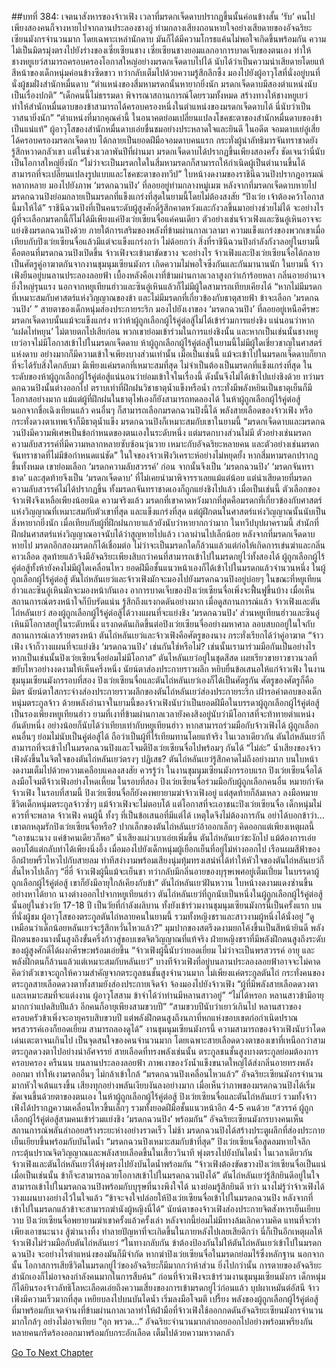 ##บทที่ 384: เจตนาสังหารของจ้าวเฟิง
เวลาที่มรดกเจ็ดดาบปรากฏขึ้นนั้นค่อนข้างสั้น ‘รับ’ คนไปเพียงสองคนก็จางหายไปจากลานประลองชางกู่
ท่ามกลางเสียงถอนหายใจอย่างเสียดายของอัจฉริยะเซียนมังกรจำนวนมาก โดยเฉพาะเหล่านักดาบ มันก็ได้มีความโกรธแค้นไม่พอใจเกิดขึ้นพร้อมกัน ความไม่เป็นมิตรมุ่งตรงไปยังร่างของเซี่ยเซียนชาง
เซี่ยเซียนชางยอมแลกอาการบาดเจ็บของตนเอง ทำให้ชางหยูเยว่สามารถครอบครองโอกาสใหญ่อย่างมรดกเจ็ดดาบไปได้ นับได้ว่าเป็นความน่าเสียดายโดยแท้
สีหน้าของเด็กหนุ่มค่อนข้างซีดขาว ทว่ากลับเต็มไปด้วยความรู้สึกลึกซึ้ง มองไปยังผู้อาวุโสที่นั่งอยู่บนที่นั่งผู้ชมฝั่งสำนักหมื่นดาบ
“ตำแหน่งของสี่มหามรดกนั้นหายากยิ่งนัก มรดกเจ็ดดาบมีสองตำแหน่งนับเป็นเรื่องปกติ”
“เด็กคนนี้ไม่ธรรมดา พิจารณาสถานการณ์โดยรวมทั้งหมด สร้างทางให้ชางหยูเยว่ ทำให้สำนักหมื่นดาบของข้าสามารถได้ครอบครองหนึ่งในตำแหน่งของมรดกเจ็ดดาบได้ นี่นับว่าเป็นวาสนายิ่งนัก”
“ตำแหน่งที่มากคุณค่านี้ ในอนาคตย่อมเปลี่ยนแปลงโชคชะตาของสำนักหมื่นดาบของข้าเป็นแน่แท้”
ผู้อาวุโสของสำนักหมื่นดาบเอ่ยชื่นชมอย่างประหลาดใจและยินดี
ในอดีต จอมดาบเย่อู๋เสี่ยได้ครอบครองมรดกเจ็ดดาบ ได้กลายเป็นยอดฝีมือจอมดาบคนแรก กระทั่งผู้นำลัทธิมารจันทราชาดยังรู้สึกหวาดกลัวเขา
แต่ในช่วงเวลาพันปีที่ผ่านมา มรดกเจ็ดดาบได้ปรากฏขึ้นเพียงสองครั้ง ชัดเจนว่านี่นับเป็นโอกาสใหญ่ยิ่งนัก
“ไม่ว่าจะเป็นมรดกใดในสี่มหามรดกก็สามารถให้กำเนิดผู้เป็นตำนานขึ้นได้ สามารถที่จะเปลี่ยนแปลงรูปแบบและโชคชะตาของทวีป”
ใบหน้างดงามของราชินีฉวนปิงปรากฎอารมณ์หลากหลาย มองไปยังภาพ ‘มรดกฉวนปิง’ ที่ลอยอยู่ท่ามกลางหมู่เมฆ
หลังจากที่มรดกเจ็ดดาบหายไป มรดกฉวนปิงย่อมกลายเป็นมรดกที่แข็งแกร่งที่สุดในยามนี้โดยไม่ต้องสงสัย
“ปิงเว่ย เจ้าต้องคว้าโอกาสนี้มาให้ได้”
ราชินีฉวนปิงที่เป็นคนระดับผู้สูงศักดิ์รู้สึกคาดหวังและกังวลขึ้นมาอย่างช่วยไม่ได้
จะอย่างไร ผู้ที่จะเลือกมรดกนี้ก็ไม่ได้มีเพียงแค่ปิงเว่ยเซียนจื่อแค่คนเดียว
ตัวอย่างเช่นจ้าวเฟิงและซินอู๋เหินอาจจะแย่งชิงมรดกฉวนปิงด้วย ภายใต้การเสริมของพลังที่ข้ามผ่านกาลเวลามา ความแข็งแกร่งของพวกเขาเมื่อเทียบกับปิงเว่ยเซียนจื่อแล้วมีแต่จะแข็งแกร่งกว่า ไม่ด้อยกว่า
สิ่งที่ราชินีฉวนปิงกำลังกังวลอยู่ในยามนี้คือตอนที่มรดกฉวนปิงเปิดขึ้น จ้าวเฟิงจะเข้ามาขัดขวาง
จะอย่างไร จ้าวเฟิงและปิงเว่ยเซียนจื่อได้กลายเป็นศัตรูคู่อาฆาตกันจากงานชุมนุมเซียนมังกร เกิดความไม่พอใจซึ่งกันและกันมานานนัก
ในยามนี้
จ้าวเฟิงยืนอยู่บนลานประลองลอยฟ้า เบื้องหลังคือเงาที่ข้ามผ่านกาลเวลาสูงกว่าเก้าร้อยหลา กลิ่นอายอำนาจยิ่งใหญ่รุนแรง นอกจากหยูเทียนฮ่าวและซินอู๋เหินแล้วก็ไม่มีผู้ใดสามารถเทียบเคียงได้
“หากไม่มีมรดกที่เหมาะสมกับศาสตร์แห่งวิญญาณของข้า และไม่มีมรดกที่เกี่ยวข้องกับธาตุสายฟ้า ข้าจะเลือก ‘มรดกฉวนปิง’ ”
สายตาของเด็กหนุ่มส่องประกายระริก มองไปยังเงาของ ‘มรดกฉวนปิง’ ที่ลอยอยู่เหนือศีรษะ
มรดกเจ็ดดาบนั้นแม้จะแข็งแกร่ง ทว่าห้าผู้ถูกเลือกผู้ไร้คู่ต่อสู้ไม่ได้เข้าร่วมการแย่งชิง
แน่นอนว่าหาก ‘แฝดไท่หยุน’ ไม่ตายตกไปเสียก่อน พวกเขาย่อมเข้าร่วมในการแย่งชิงนั้น และหากเป็นเช่นนั้นชางหยูเยว่อาจไม่มีโอกาสเข้าไปในมรดกเจ็ดดาบ
ห้าผู้ถูกเลือกผู้ไร้คู่ต่อสู้ในยามนี้ไม่มีผู้ใดเชี่ยวชาญในศาสตร์แห่งดาบ อย่างมากก็มีความเข้าใจเพียงบางส่วนเท่านั้น
เมื่อเป็นเช่นนี้ แม้จะเข้าไปในมรดกเจ็ดดาบก็ยากที่จะได้รับสิ่งใดกลับมา
มีเพียงแค่มรดกที่เหมาะสมที่สุด ไม่จำเป็นต้องเป็นมรดกที่แข็งแกร่งที่สุด
ในระดับของห้าผู้ถูกเลือกผู้ไร้คู่ต่อสู้แน่นอนว่าย่อมเข้าใจในเรื่องนี้ ดังนั้นจึงไม่ได้เข้าไปแย่งชิงด้วย
ทว่ามรดกฉวนปิงนั้นต่างออกไป
ตราบเท่าที่ฝึกฝนวิชาธาตุน้ำแข็งหรือน้ำ กระทั่งมีพลังหยินเป็นธาตุเย็นก็มีโอกาสอย่างมาก แม้แต่ผู้ที่ฝึกฝนในธาตุไฟเองก็ยังสามารถทดลองได้
ในห้าผู้ถูกเลือกผู้ไร้คู่ต่อสู้ นอกจากชื่อเฉิงเทียนแล้ว คนอื่นๆ ก็สามารถเลือกมรดกฉวนปิงนี้ได้
พลังสายเลือดของจ้าวเฟิง หรือกระทั่งดวงตาเทพเจ้าก็มีธาตุน้ำแข็ง มรดกฉวนปิงก็เหมาะสมกับเขาในยามนี้
“มรดกเจ็ดดาบและมรดกฉวนปิงมีความพิเศษเป็นข้อกำหนดของตนเองในระดับหนึ่ง แต่มรดกบางส่วนไม่มี ตัวอย่างเช่นมรดกความลับสวรรค์ที่มีความหลากหลายซับซ้อนวุ่นวาย เหมาะกับอัจฉริยะหลายคน และตัวอย่างเช่นมรดกจันทราชาดที่ไม่มีข้อกำหนดแน่ชัด”
ในใจของจ้าวเฟิงวิเคราะห์อย่างไม่หยุดยั้ง
หากสี่มหามรดกปรากฏขึ้นทั้งหมด เขาย่อมเลือก ‘มรดกความลับสวรรค์’ ก่อน จากนั้นจึงเป็น ‘มรดกฉวนปิง’ ‘มรดกจันทราชาด’ และสุดท้ายจึงเป็น ‘มรดกเจ็ดดาบ’ ที่ไม่เคยนำมาพิจารราเลยแม้แต่น้อย
แต่น่าเสียดายที่มรดกความลับสวรรค์ไม่ได้ปรากฏขึ้น ทั้งมรดกจันทราชาดเองก็ถูกแย่งชิงไปแล้ว
เมื่อเป็นเช่นนี้ ตัวเลือกของจ้าวเฟิงจึงเหลือเพียงน้อยนิด
ความจริงแล้ว มรดกที่เขาคาดหวังมากที่สุดคือมรดกที่เกี่ยวข้องกับศาสตร์แห่งวิญญาณที่เหมาะสมกับตัวเขาที่สุด และแข็งแกร่งที่สุด
แต่ผู้ฝึกตนในศาสตร์แห่งวิญญาณนั้นนับเป็นสิ่งหายากยิ่งนัก เมื่อเทียบกับผู้ที่ฝึกฝนกายาแล้วยังนับว่าหายากกว่ามาก
ในทวีปบุปผาครามนี้ สำนักที่ฝึกฝนศาสตร์แห่งวิญญาณอาจนับได้ว่าสูญหายไปแล้ว
เวลาผ่านไปเล็กน้อย
หลังจากที่มรดกเจ็ดดาบหายไป มรดกอีกสองมรดกก็ได้เชื่อมต่อ ไม่ว่าจะเป็นมรดกใดก็ล้วนแล้วแต่ก่อให้เกิดการเข่นฆ่าและกลิ่นคาวเลือด สุดท้ายแล้วจึงมีอัจฉริยะเพียงสิบกว่าคนที่สามารถเข้าไปในมรดกยู่ไว่ทั้งสองได้
ผู้ถูกเลือกผู้ไร้คู่ต่อสู้ทั้งห้ายังคงไม่มีผู้ใดเคลื่อนไหว
ยอดฝีมือชั้นแนวหน้าเองก็ได้เข้าไปในมรดกแล้วจำนวนหนึ่ง
ในผู้ถูกเลือกผู้ไร้คู่ต่อสู้ ตันไถ่หลันเยว่และจ้าวเฟิงมักจะมองไปยังมรดกฉวนปิงอยู่บ่อยๆ ในขณะที่หยูเทียนฮ่าวและซินอู๋เหินมักจะมองหน้ากันเอง
อาการบาดเจ็บของปิงเว่ยเซียนจื่อเพิ่งจะฟื้นฟูขึ้นบ้าง เมื่อเห็นสถานการณ์ตรงหน้าใจก็บีบรัดแน่น รู้สึกถึงแรงกดดันอย่างมาก
เมื่อดูสถานการณ์แล้ว
จ้าวเฟิงและตันไถ่หลันเยว่ สองผู้ถูกเลือกผู้ไร้คู่ต่อสู้ได้วางแผนที่จะแย่งชิง ‘มรดกฉวนปิง’ ส่วนหยูเทียนฮ่าวและซินอู๋เหินมีโอกาสอยู่ในระดับหนึ่ง
แรงกดดันเกิดขึ้นต่อปิงเว่ยเซียนจื่ออย่างมหาศาล ลอบสบถอยู่ในใจกับสถานการณ์เลวร้ายตรงหน้า
ตันไถ่หลันเยว่และจ้าวเฟิงคือศัตรูของนาง กระทั่งเรียกได้ว่าคู่อาฆาต
“จ้าวเฟิง เจ้าก็วางแผนที่จะแย่งชิง ‘มรดกฉวนปิง’ เช่นกันใช่หรือไม่? เช่นนั้นเรามาร่วมมือกันเป็นอย่างไร หากเป็นเช่นนั้นปิงเว่ยเซียนจื่อย่อมไม่มีโอกาส”
ตันไหลันเยว่อยู่ในชุดสีสด เผยเรียวขายาวขาวนวลที่ขยับไหวอย่างงดงามให้เห็นครึ่งหนึ่ง นัยน์ตาส่องประกายราวผลึก หยิบยื่นข้อเสนอให้แก่จ้าวเฟิง
ในงานชุมนุมเซียนมังกรรอบที่สอง ปิงเว่ยเซียนจื่อและตันไถ่หลันเยว่เองก็ได้เป็นศัตรูกัน
ศัตรูของศัตรูก็คือมิตร
นัยน์ตาใสกระจ่างส่องประกายราวผลึกของตันไถ่หลันเยว่ส่องประกายระริก เฝ้ารอคำตอบของเด็กหนุ่มตระกูลจ้าว
ด้วยพลังอำนาจในยามนี้ของจ้าวเฟิงนับว่าเป็นยอดฝีมือในบรรดาผู้ถูกเลือกผู้ไร้คู่ต่อสู้ เป็นรองเพียงหยูเทียนฮ่าว ยามที่เงาที่ข้ามผ่านกาลเวลายังคงสิงอยู่นับว่ามีโอกาสที่จะท้าทายตำแหน่งอันดับหนึ่ง อย่างน้อยก็นับได้ว่าเทียบเท่ากับหยูเทียนฮ่าว
หากสามารถร่วมมือกับจ้าวเฟิงได้ ผู้ถูกเลือกคนอื่นๆ ย่อมไม่นับเป็นคู่ต่อสู้ได้ ถือว่าเป็นผู้ที่ไร้เทียมทานโดยแท้จริง
ในเวลาเดียวกัน ตันไถ่หลันเยว่ก็สามารถที่จะเข้าไปในมรดกฉวนปิงและโจมตีปิงเว่ยเซียนจื่อไปพร้อมๆ กันได้
“ไม่ล่ะ”
น้ำเสียงของจ้าวเฟิงดังขึ้นในจิตใจของตันไถ่หลันเยว่ตรงๆ
ปฏิเสธ?
ตันไถ่หลันเยว่รู้สึกคาดไม่ถึงอย่างมาก บนใบหน้างดงามเต็มไปด้วยความเคลือบแคลงสงสัย
ควรรู้ว่า
ในงานชุมนุมเซียนมังกรรอบแรก ปิงเว่ยเซียนจื่อได้ลงมือโจมตีจ้าวเฟิงอย่างโหดเหี้ยม
ในรอบที่สอง ปิงเว่ยเซียนจื่อร่วมมือกับผู้ถูกเลือกคนอื่น หมายกำจัดจ้าวเฟิง
ในรอบที่สามนี้ ปิงเว่ยเซียนจื่อก็ยังคงพยายามฆ่าจ้าวเฟิงอยู่ แต่สุดท้ายก็ล้มเหลว
ลงมือหมายชีวิตเด็กหนุ่มตระกูลจ้าวซ้ำๆ แม้จ้าวเฟิงจะไม่ตอบโต้ แต่โอกาสที่จะเอาชนะปิงเว่ยเซียนจื่อ เด็กหนุ่มไม่ควรที่จะพลาด
จ้าวเฟิง คนผู้นี้ ทั้งๆ ที่เป็นข้อเสนอที่มีแต่ได้ เหตุใดจึงไม่ต้องการกัน อย่าได้บอกข้าว่า... เขาตกหลุมรักปิงเว่ยเซียนจื่อหรือ?
ปากเล็กของตันไถ่หลันเยว่อ้าออกเล็กๆ คิดออกแต่เพียงเหตุผลนี้
“เอาชนะนาง แค่ข้าคนเดียวก็พอ”
น้ำเสียงแผ่วเบาเอ่ยเพิ่มขึ้น
ตันไถ่หลันเยว่ชะงักไป แม้ต้องการเอ่ยตอบโต้แต่กลับทำได้เพียงนิ่งอึ้ง
เมื่อมองไปยังเด็กหนุ่มผู้เยือกเย็นที่อยู่ไม่ห่างออกไป เรือนผมสีฟ้าของอีกฝ่ายพริ้วไหวไปกับสายลม ท่าทีสง่างามพร้อมเสียงนุ่มทุ้มทรงเสน่ห์ได้ทำให้หัวใจของตันไถ่หลันเยว่ก็สั่นไหวไปเล็กๆ
“ฮี่ฮี่ จ้าวเฟิงผู้นี้แม้จะเย็นชา ทว่ากลับมีกลิ่นอายของบุรุษเพศอยู่เต็มเปี่ยม ในบรรดาผู้ถูกเลือกผู้ไร้คู่ต่อสู้ เขาก็ยังมีอายุใกล้เคียงกับข้า”
ตันไถ่หลันเยว่ฝันหวาน ใบหน้างดงามแดงซ่านขึ้นอย่างหาได้ยาก
นางต่างออกไปจากหยูเทียนฮ่าว ตันไถ่หลันเยว่ที่ถูกนับเป็นหนึ่งในผู้ถูกเลือกผู้ไร้คู่ต่อสู้นั้นอยู่ในช่วงวัย 17-18 ปี เป็นวัยที่กำลังผลิบาน ทั้งยังเข้าร่วมงานชุมนุมเซียนมังกรนี้เป็นครั้งแรก
บนที่นั่งผู้ชม ผู้อาวุโสของตระกูลตันไถ่หลายคนในยามนี้ รวมทั้งหญิงชราและสาวงามผู้หนึ่งได้นั่งอยู่
“ดูเหมือนว่าเด็กน้อยหลันเยว่จะรู้สึกหวั่นไหวแล้ว?”
มุมปากของสตรีงดงามยกโค้งขึ้นเป็นสีหน้ายินดี พลังฝึกตนของนางนั้นสูงถึงขั้นครึ่งก้าวสู่ขอบเขตจิตวิญญาณที่แท้จริง
ฝ่ายหญิงชราที่มีพลังฝึกตนสูงถึงระดับของผู้สูงศักดิ์ได้ผงกศีรษะพร้อมเอ่ยขึ้น “จ้าวเฟิงผู้นี้นับว่ายอดเยี่ยม ไม่ว่าจะเป็นพรสวรรค์ อายุ และพลังฝึกตนก็ล้วนแล้วแต่เหมาะสมกับหลันเยว่”
บางทีจ้าวเฟิงที่อยู่บนลานประลองลอยฟ้าอาจจะไม่คาดคิดว่าตัวเขาจะถูกให้ความสำคัญจากตระกูลชนชั้นสูงจำนวนมาก
ไม่เพียงแค่ตระกูลตันไถ่
กระทั่งคนของตระกูลสายเลือดดวงตาทั้งสามยังส่องประกายเจิดจ้า จ้องมองไปยังจ้าวเฟิง
“ผู้ที่มีพลังสายเลือดดวงตาและเหมาะสมที่จะแต่งงาน ผู้อาวุโสสาม ข้าจำได้ว่าท่านมีหลานสาวอยู่”
“ไม่ได้หรอก หลานสาวข้ามีอายุมากกว่าแปดสิบปีแล้ว อีกคนก็อายุเพียงสามขวบปี”
“สามขวบปีนับว่าเยาว์เกินไป หลานสาวของครอบครัวข้าเพิ่งจะอายุครบสิบขวบปี แต่พลังฝึกตนสูงถึงนภาที่หกแห่งขอบเขตก่อกำเนิดปราณ พรสวรรค์เองก็ยอดเยี่ยม สามารถลองดูได้”
งานชุมนุมเซียนมังกรนี้ ความสามารถของจ้าวเฟิงนับว่าโดดเด่นเตะตาจนเกินไป เป็นจุดสนใจของคนจำนวนมาก
โดยเฉพาะสายเลือดดวงตาของเขาที่เหนือกว่าสามตระกูลดวงตาไปอย่างน่าอัศจรรย์
สายเลือดที่ทรงพลังเช่นนั้น ตระกูลชนชั้นสูงบางตระกูลย่อมต้องการครอบครอง
ครืนนน
บนลานประลองลอยฟ้า ภาพเงาของวังน้ำแข็งขนาดใหญ่ได้ส่งกลิ่นอายทรงพลังออกมา ทำให้เงามรดกอื่นๆ ไม่กล้าเข้าใกล้
“มรดกฉวนปิงเคลื่อนไหวแล้ว”
อัจฉริยะเซียนมังกรจำนวนมากหัวใจเต้นแรงขึ้น เสียงทุกอย่างพลันเงียบงันลงอย่างมาก
เมื่อเห็นว่าภาพของมรดกฉวนปิงได้เริ่มชัดเจนขึ้นด้วยตาของตนเอง
ในห้าผู้ถูกเลือกผู้ไร้คู่ต่อสู้ ปิงเว่ยเซียนจื่อและตันไถ่หลันเยว่ รวมทั้งจ้าวเฟิงได้ปรากฏความเคลื่อนไหวขึ้นเล็กๆ
รวมทั้งยอดฝีมือชั้นแนวหน้าอีก 4-5 คนด้วย
“สวรรค์ ผู้ถูกเลือกผู้ไร้คู่ต่อสู้สามคนเข้าร่วมแย่งชิง ‘มรดกฉวนปิง’ พร้อมกัน”
อัจฉริยะเซียนมังกรบางคนเห็นสถานการณ์พลันล่าถอยสร้างระยะห่างอย่างรวดเร็ว
ไม่ช้า
มรดกฉวนปิงได้สร้างประตูผลึกที่ส่องประกายเย็นเยียบขึ้นพร้อมกับบันไดน้ำ
“มรดกฉวนปิงเหมาะสมกับข้าที่สุด”
ปิงเว่ยเซียนจื่อสูดลมหายใจลึก กระตุ้นปราณจิตวิญญาณและพลังสายเลือดขึ้นในเสี้ยววินาที พุ่งตรงไปยังบันไดน้ำ
ในเวลาเดียวกัน
จ้าวเฟิงและตันไถ่หลันเยว่ได้พุ่งตรงไปยังบันไดน้ำพร้อมกัน
“จ้าวเฟิงต้องขัดขวางปิงเว่ยเซียนจื่อเป็นแน่ เมื่อเป็นเช่นนั้น ข้าก็จะสามารถฉวยโอกาสเข้าไปในมรดกฉวนปิงได้”
ตันไถ่หลันเยว่รู้สึกยินดีอยู่ในใจ
สามารถเข้าไปในมรดกฉวนปิงพร้อมกับบุรุษที่นางพึงใจได้ นางย่อมรู้สึกยินดี
ทว่า
นางไม่รู้ว่าจ้าวเฟิงได้วางแผนบางอย่างไว้ในใจแล้ว
“ข้าจะจงใจปล่อยให้ปิงเว่ยเซียนจื่อเข้าไปในมรดกฉวนปิง หลังจากที่เข้าไปในมรดกแล้วข้าจะสามารถฆ่านังผู้หญิงนี่ได้”
นัยน์ตาของจ้าวเฟิงส่องประกายจิตสังหารเย็นเยียบวาบ
ปิงเว่ยเซียนจื่อพยายามฆ่าเขาครั้งแล้วครั้งเล่า หลังจากนี้ย่อมไม่มีทางล้มเลิกความคิด
แทนที่จะทำเพียงเอาชนะนาง สู้ฆ่านางทิ้ง ทำลายปัญหาที่จะเกิดขึ้นในภายหลังไปเลยเสียดีกว่า
นี่ก็เป็นอีกเหตุผลให้จ้าวเฟิงไม่ร่วมมือกับตันไถ่หลันเยว่
“ในทางกลับกัน ข้าต้องป้องกันไม่ให้ตันไถ่หลันเยว่เข้าไปในมรดกฉวนปิง จะอย่างไรตำแหน่งของมันก็มีจำกัด หากฆ่าปิงเว่ยเซียนจื่อในมรดกย่อมไร้ซึ่งหลักฐาน นอกจากนั้น โอกาสการเสียชีวิตในมรดกยู่ไว่ของอัจฉริยะก็มีมากกว่าห้าส่วน ยิ่งไปกว่านั้น การตายของอัจฉริยะ สำนักเองก็ไม่อาจลงกำลังคนมากในการสืบค้น”
ก่อนที่จ้าวเฟิงจะเข้าร่วมงานชุมนุมเซียนมังกร เด็กหนุ่มก็ได้ยินรองจ้าวลัทธิโลหะเลือดเอ่ยถึงความเสี่ยงของการเข้ามรดกยู่ไว่ก่อนแล้ว
บุปผาเหมันต์อัสนี
จ้าวเฟิงมีความเร็วมากที่สุด เหยียบลงไปบนบันไดน้ำ เริ่มลงมือโจมตี
เปรี้ยง
พลังของผู้ถูกเลือกผู้ไร้คู่ต่อสู้ที่มาพร้อมกับเจตจำนงที่ข้ามผ่านกาลเวลาทำให้ฝ่ามือที่จ้าวเฟิงใช้ออกกดดันอัจฉริยะเซียนมังกรจำนวนมากใกล้ๆ อย่างไม่อาจเทียบ
“อุก พรวด...”
อัจฉริยะจำนวนมากล่าถอยออกไปอย่างพร้อมเพรียงกัน หลายคนกรีดร้องออกมาพร้อมกับกระอักเลือด เต็มไปด้วยความหวาดกลัว


[Go To Next Chapter]( ./164.md)